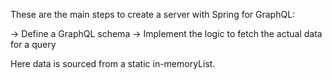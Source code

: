 These are the main steps to create a server with Spring for GraphQL:

-> Define a GraphQL schema
-> Implement the logic to fetch the actual data for a query

Here data is sourced from a static in-memoryList.